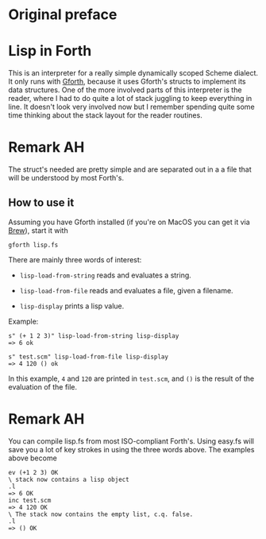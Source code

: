 # Original preface
# Lisp in Forth

This is an interpreter for a really simple dynamically scoped Scheme
dialect. It only runs with
[Gforth](https://www.gnu.org/software/gforth/), because it uses
Gforth's structs to implement its data structures. One of the more
involved parts of this interpreter is the reader, where I had to do
quite a lot of stack juggling to keep everything in line. It doesn't
look very involved now but I remember spending quite some time
thinking about the stack layout for the reader routines.

# Remark AH

The struct's needed are pretty simple and are separated out
in a a file that will be understood by most Forth's. 

## How to use it

Assuming you have Gforth installed (if you're on MacOS you can get it
via [Brew](https://brew.sh)), start it with

    gforth lisp.fs

There are mainly three words of interest:

* `lisp-load-from-string` reads and evaluates a string.

* `lisp-load-from-file` reads and evaluates a file, given a filename.

* `lisp-display` prints a lisp value.

Example:

    s" (+ 1 2 3)" lisp-load-from-string lisp-display
	=> 6 ok

    s" test.scm" lisp-load-from-file lisp-display
	=> 4 120 () ok

In this example, `4` and `120` are printed in `test.scm`, and `()` is
the result of the evaluation of the file.

# Remark AH
You can compile lisp.fs from most ISO-compliant Forth's.
Using easy.fs will save you a lot of key strokes in using the three words above.
The examples above become

	ev (+1 2 3) OK
	\ stack now contains a lisp object
	.l 
	=> 6 OK
	inc test.scm
	=> 4 120 OK
	\ The stack now contains the empty list, c.q. false.
	.l
	=> () OK

